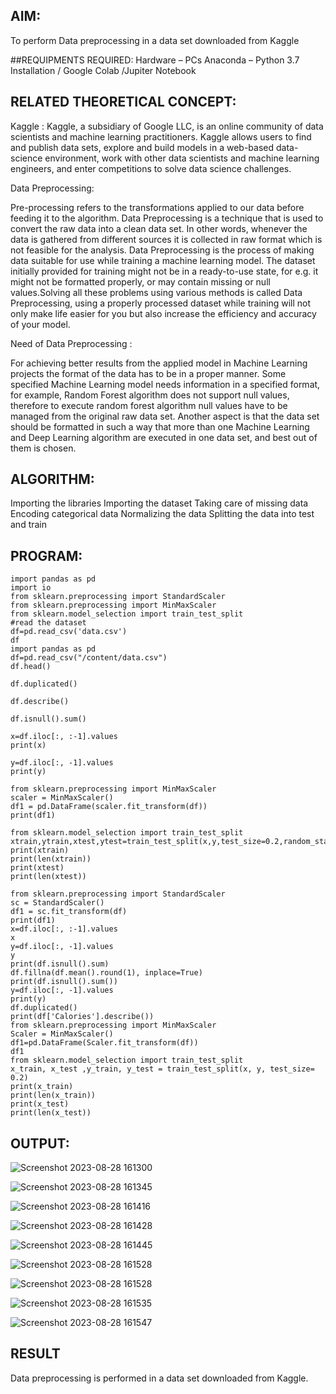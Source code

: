 
## AIM:

To perform Data preprocessing in a data set downloaded from Kaggle

##REQUIPMENTS REQUIRED:
Hardware – PCs
Anaconda – Python 3.7 Installation / Google Colab /Jupiter Notebook

## RELATED THEORETICAL CONCEPT:

Kaggle :
Kaggle, a subsidiary of Google LLC, is an online community of data scientists and machine learning practitioners. Kaggle allows users to find and publish data sets, explore and build models in a web-based data-science environment, work with other data scientists and machine learning engineers, and enter competitions to solve data science challenges.

Data Preprocessing:

Pre-processing refers to the transformations applied to our data before feeding it to the algorithm. Data Preprocessing is a technique that is used to convert the raw data into a clean data set. In other words, whenever the data is gathered from different sources it is collected in raw format which is not feasible for the analysis.
Data Preprocessing is the process of making data suitable for use while training a machine learning model. The dataset initially provided for training might not be in a ready-to-use state, for e.g. it might not be formatted properly, or may contain missing or null values.Solving all these problems using various methods is called Data Preprocessing, using a properly processed dataset while training will not only make life easier for you but also increase the efficiency and accuracy of your model.

Need of Data Preprocessing :

For achieving better results from the applied model in Machine Learning projects the format of the data has to be in a proper manner. Some specified Machine Learning model needs information in a specified format, for example, Random Forest algorithm does not support null values, therefore to execute random forest algorithm null values have to be managed from the original raw data set.
Another aspect is that the data set should be formatted in such a way that more than one Machine Learning and Deep Learning algorithm are executed in one data set, and best out of them is chosen.


## ALGORITHM:
Importing the libraries
Importing the dataset
Taking care of missing data
Encoding categorical data
Normalizing the data
Splitting the data into test and train

## PROGRAM:
```
import pandas as pd
import io
from sklearn.preprocessing import StandardScaler
from sklearn.preprocessing import MinMaxScaler
from sklearn.model_selection import train_test_split
#read the dataset
df=pd.read_csv('data.csv')
df
import pandas as pd
df=pd.read_csv("/content/data.csv")
df.head()

df.duplicated()

df.describe()

df.isnull().sum()

x=df.iloc[:, :-1].values
print(x)

y=df.iloc[:, -1].values
print(y)

from sklearn.preprocessing import MinMaxScaler
scaler = MinMaxScaler()
df1 = pd.DataFrame(scaler.fit_transform(df))
print(df1)

from sklearn.model_selection import train_test_split
xtrain,ytrain,xtest,ytest=train_test_split(x,y,test_size=0.2,random_state=2)
print(xtrain)
print(len(xtrain))
print(xtest)
print(len(xtest))

from sklearn.preprocessing import StandardScaler
sc = StandardScaler()
df1 = sc.fit_transform(df)
print(df1)
x=df.iloc[:, :-1].values
x
y=df.iloc[:, -1].values
y
print(df.isnull().sum)
df.fillna(df.mean().round(1), inplace=True)
print(df.isnull().sum())
y=df.iloc[:, -1].values
print(y)
df.duplicated()
print(df['Calories'].describe())
from sklearn.preprocessing import MinMaxScaler
Scaler = MinMaxScaler()
df1=pd.DataFrame(Scaler.fit_transform(df))
df1
from sklearn.model_selection import train_test_split
x_train, x_test ,y_train, y_test = train_test_split(x, y, test_size= 0.2)
print(x_train)
print(len(x_train))
print(x_test)
print(len(x_test))

```

## OUTPUT:


![Screenshot 2023-08-28 161300](https://github.com/NivethaKumar30/Ex.No.1---Data-Preprocessing/assets/119559844/ca3bc8b9-b302-4989-8e2c-8e76de86379a)

![Screenshot 2023-08-28 161345](https://github.com/NivethaKumar30/Ex.No.1---Data-Preprocessing/assets/119559844/1f00d9a4-8177-49c1-8cee-218619c84858)

![Screenshot 2023-08-28 161416](https://github.com/NivethaKumar30/Ex.No.1---Data-Preprocessing/assets/119559844/1f8bc898-cce2-4bcf-a28c-fb8b3fbb9d71)

![Screenshot 2023-08-28 161428](https://github.com/NivethaKumar30/Ex.No.1---Data-Preprocessing/assets/119559844/34c70802-a329-497d-8052-19a57aa49338)

![Screenshot 2023-08-28 161445](https://github.com/NivethaKumar30/Ex.No.1---Data-Preprocessing/assets/119559844/9746b823-db48-40e9-a5a5-b0d340716443)

![Screenshot 2023-08-28 161528](https://github.com/NivethaKumar30/Ex.No.1---Data-Preprocessing/assets/119559844/9ecc469c-1469-4f9a-a219-06e53cc535ae)

![Screenshot 2023-08-28 161528](https://github.com/NivethaKumar30/Ex.No.1---Data-Preprocessing/assets/119559844/b8c93fdd-f11f-4508-a958-187290835b24)

![Screenshot 2023-08-28 161535](https://github.com/NivethaKumar30/Ex.No.1---Data-Preprocessing/assets/119559844/7c7524dc-c6a7-4e40-b223-97d15769875e)

![Screenshot 2023-08-28 161547](https://github.com/NivethaKumar30/Ex.No.1---Data-Preprocessing/assets/119559844/0e22c5e0-39ec-4e46-ba09-85d402957dde)



## RESULT
Data preprocessing is performed in a data set downloaded from Kaggle.
